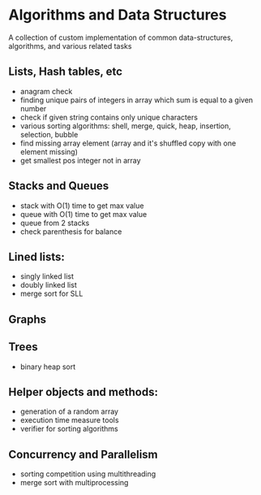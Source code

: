 # Algorithms and Data Structures
A collection of custom implementation of common data-structures, algorithms, and various related tasks

## Lists, Hash tables, etc
- anagram check
- finding unique pairs of integers in array which sum is equal to a given number
- check if given string contains only unique characters
- various sorting algorithms: shell, merge, quick, heap, insertion, selection, bubble
- find missing array element (array and it's shuffled copy with one element missing)
- get smallest pos integer not in array

## Stacks and Queues
- stack with O(1) time to get max value
- queue with O(1) time to get max value
- queue from 2 stacks
- check parenthesis for balance

## Lined lists:
- singly linked list
- doubly linked list
- merge sort for SLL

## Graphs

## Trees
- binary heap sort

## Helper objects and methods:
- generation of a random array
- execution time measure tools
- verifier for sorting algorithms

## Concurrency and Parallelism
- sorting competition using multithreading
- merge sort with multiprocessing
